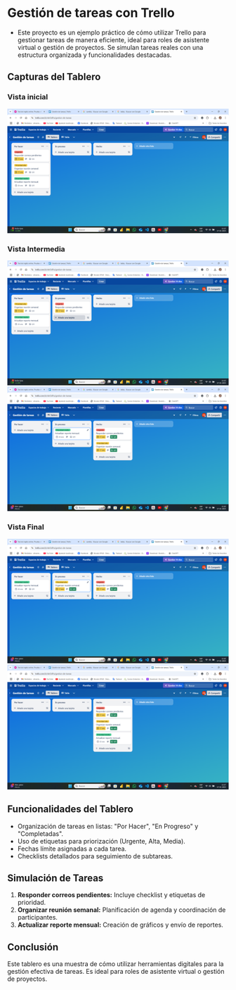 # Gestión de tareas con Trello
- Este proyecto es un ejemplo práctico de cómo utilizar Trello para gestionar tareas de manera eficiente, ideal para roles de asistente virtual o gestión de proyectos. Se simulan tareas reales con una estructura organizada y funcionalidades destacadas.

## Capturas del Tablero

### Vista inicial 

![Vista inicial](screenshot/inicio.png)

### Vista Intermedia

![Vista intermedia](screenshot/en-proceso-1.png)
![Viista intermedia](screenshot/2-en-proceso.png)

### Vista Final

![Vista final](screenshot/en-proceso-completado.png)
![Vista final](screenshot/tareas-terminadas.png)

## Funcionalidades del Tablero

- Organización de tareas en listas: "Por Hacer", "En Progreso" y "Completadas".
- Uso de etiquetas para priorización (Urgente, Alta, Media).
- Fechas límite asignadas a cada tarea.
- Checklists detallados para seguimiento de subtareas.

## Simulación de Tareas
1. **Responder correos pendientes:** Incluye checklist y etiquetas de prioridad.
2. **Organizar reunión semanal:** Planificación de agenda y coordinación de participantes.
3. **Actualizar reporte mensual:** Creación de gráficos y envío de reportes.

## Conclusión
Este tablero es una muestra de cómo utilizar herramientas digitales para la gestión efectiva de tareas. Es ideal para roles de asistente virtual o gestión de proyectos.
